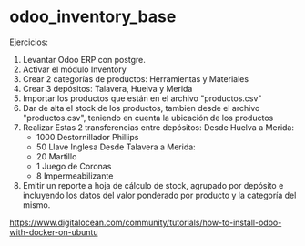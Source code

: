 ﻿# odoo_inventory_base
Ejercicios:
1) Levantar Odoo ERP con postgre.
2) Activar el módulo Inventory
3) Crear 2 categorías de productos: Herramientas y Materiales
4) Crear 3 depósitos: Talavera, Huelva y Merida
5) Importar los productos que están en el archivo "productos.csv"
6) Dar de alta el stock de los productos, tambien desde el archivo "productos.csv", teniendo en cuenta la ubicación de los productos
7) Realizar Estas 2 transferencias entre depósitos:
    Desde Huelva a Merida:
    - 1000 Destornillador Phillips
    - 50 Llave Inglesa
    Desde Talavera a Merida:
    - 20 Martillo
    - 1 Juego de Coronas
    - 8 Impermeabilizante
8) Emitir un reporte a hoja de cálculo de stock, agrupado por depósito e incluyendo los datos del valor ponderado por producto y la categoría del mismo.

https://www.digitalocean.com/community/tutorials/how-to-install-odoo-with-docker-on-ubuntu
